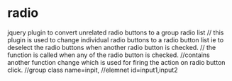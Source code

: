 radio
=====

jquery plugin to convert unrelated radio buttons to a group radio list
// this plugin is used to change individual radio buttons to a radio button list ie to deselect the radio buttons when another radio button is checked.
// the function is called when any of the radio button is checked.
//contains another function change which is used for firing the action on radio button click.
//group class name=inpit,
//elemnet id=input1,input2
